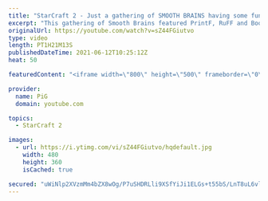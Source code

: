 ```yaml
---
title: "StarCraft 2 - Just a gathering of SMOOTH BRAINS having some fun"
excerpt: "This gathering of Smooth Brains featured PrintF, RuFF and Booooooooooooooooooom trying out their ridiculous strats against each other on funny maps, like those shown in Creighton Olson's Mapper's Delight tournament.  🔫 King of Cannons Playlist:  https://www.youtube.com/playlist?list=PLFUDU8AOevUc-JGoqf5rE1PKuLmJ7hgfw"
originalUrl: https://youtube.com/watch?v=sZ44FGiutvo
type: video
length: PT1H21M13S
publishedDateTime: 2021-06-12T10:25:12Z
heat: 50

featuredContent: "<iframe width=\"800\" height=\"500\" frameborder=\"0\" src=\"https://www.youtube.com/embed/sZ44FGiutvo\" allow=\"accelerometer; autoplay; encrypted-media; gyroscope; picture-in-picture\" allowfullscreen></iframe>"

provider:
  name: PiG
  domain: youtube.com

topics:
  - StarCraft 2

images:
  - url: https://i.ytimg.com/vi/sZ44FGiutvo/hqdefault.jpg
    width: 480
    height: 360
    isCached: true

secured: "uWiNlp2XVzmMm4bZX8wOg/P7uSHDRLli9XSfYiJi1ELGs+t55bS/LnT8uL6vlEIgqdTg1Jls8s30NyTmcDpSr1SRqIK3seou1ArqqCp8Q32lupvYRaUheHmnzVaBF9zOZnUvJxf9Aelsm6Z6tw0V1iXKdprryBtMEVqrbTatjIQIpw4J9zRm8H51Fg0px8gb2xWIGSuhMdruEgPE4j0rQdisZx2Djdl+Hwb1JmYQpz3J1F24NkkI6OJTxbeqMDAUfaPWXOTl7O9HJgrGByoOHuHmQFdW4AdiVyyAhDmuqT7lxrExBMHRT9U2UHOUkaNKnIs8Xk3X5wXyCYkdvY4x97vmnw9Ea2TgzIcw7DAB9hgHJKKWECir0+XhGbknRv43ol9OeS+muXA5Z7iCMWb4l0yJoT+e9ZNv954XaZgqYHg=;QgtQt2xye/YRmCE2YxKumA=="
---
```


